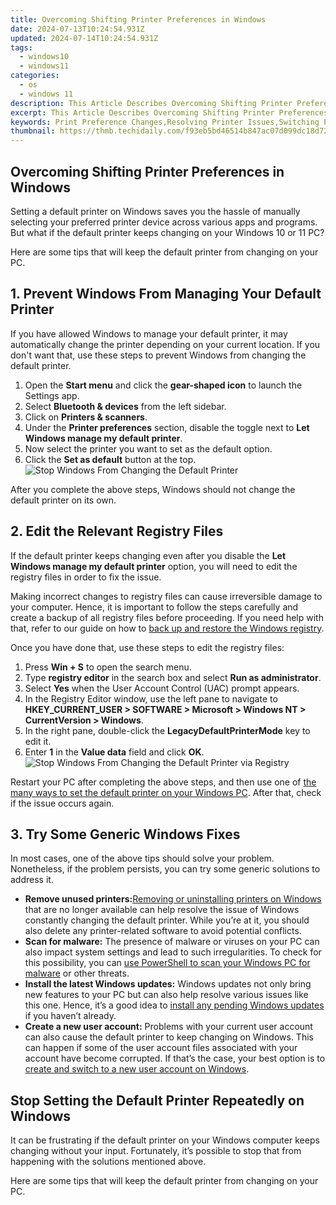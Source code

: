 ```yaml
---
title: Overcoming Shifting Printer Preferences in Windows
date: 2024-07-13T10:24:54.931Z
updated: 2024-07-14T10:24:54.931Z
tags:
  - windows10
  - windows11
categories:
  - os
  - windows 11
description: This Article Describes Overcoming Shifting Printer Preferences in Windows
excerpt: This Article Describes Overcoming Shifting Printer Preferences in Windows
keywords: Print Preference Changes,Resolving Printer Issues,Switching Printers WIth Windows,Update Printer Settings,Fix Inconsistent Printers,Streamline Printer Setup,Enhance Windows Print Config
thumbnail: https://thmb.techidaily.com/f93eb5bd46514b847ac07d099dc18d72eab724476fd27a01a5370f94ffa41df8.jpg
---
```


## Overcoming Shifting Printer Preferences in Windows

 Setting a default printer on Windows saves you the hassle of manually selecting your preferred printer device across various apps and programs. But what if the default printer keeps changing on your Windows 10 or 11 PC?

 Here are some tips that will keep the default printer from changing on your PC.

## 1\. Prevent Windows From Managing Your Default Printer

 If you have allowed Windows to manage your default printer, it may automatically change the printer depending on your current location. If you don't want that, use these steps to prevent Windows from changing the default printer.

1. Open the **Start menu** and click the **gear-shaped icon** to launch the Settings app.
2. Select **Bluetooth & devices** from the left sidebar.
3. Click on **Printers & scanners**.
4. Under the **Printer preferences** section, disable the toggle next to **Let Windows manage my default printer**.
5. Now select the printer you want to set as the default option.
6. Click the **Set as default** button at the top.  
![Stop Windows From Changing the Default Printer](https://static1.makeuseofimages.com/wordpress/wp-content/uploads/2023/08/stop-windows-from-changing-the-default-printer.jpg)

 After you complete the above steps, Windows should not change the default printer on its own.

## 2\. Edit the Relevant Registry Files

 If the default printer keeps changing even after you disable the **Let Windows manage my default printer** option, you will need to edit the registry files in order to fix the issue.

 Making incorrect changes to registry files can cause irreversible damage to your computer. Hence, it is important to follow the steps carefully and create a backup of all registry files before proceeding. If you need help with that, refer to our guide on how to [back up and restore the Windows registry](https://www.makeuseof.com/tag/backup-restore-windows-registry/).

 Once you have done that, use these steps to edit the registry files:

1. Press **Win + S** to open the search menu.
2. Type **registry editor** in the search box and select **Run as administrator**.
3. Select **Yes** when the User Account Control (UAC) prompt appears.
4. In the Registry Editor window, use the left pane to navigate to **HKEY\_CURRENT\_USER > SOFTWARE > Microsoft > Windows NT > CurrentVersion > Windows**.
5. In the right pane, double-click the **LegacyDefaultPrinterMode** key to edit it.
6. Enter **1** in the **Value data** field and click **OK**.  
![Stop Windows From Changing the Default Printer via Registry](https://static1.makeuseofimages.com/wordpress/wp-content/uploads/2023/08/stop-windows-from-changing-the-default-printer-via-registry.jpg)

 Restart your PC after completing the above steps, and then use one of [the many ways to set the default printer on your Windows PC](https://www.makeuseof.com/set-default-printer-windows-11/). After that, check if the issue occurs again.

## 3\. Try Some Generic Windows Fixes

 In most cases, one of the above tips should solve your problem. Nonetheless, if the problem persists, you can try some generic solutions to address it.

* **Remove unused printers:**[Removing or uninstalling printers on Windows](https://www.makeuseof.com/windows-remove-printer/) that are no longer available can help resolve the issue of Windows constantly changing the default printer. While you’re at it, you should also delete any printer-related software to avoid potential conflicts.
* **Scan for malware:** The presence of malware or viruses on your PC can also impact system settings and lead to such irregularities. To check for this possibility, you can [use PowerShell to scan your Windows PC for malware](https://www.makeuseof.com/how-to-use-powershell-to-scan-windows-10-for-malware/) or other threats.
* **Install the latest Windows updates:** Windows updates not only bring new features to your PC but can also help resolve various issues like this one. Hence, it’s a good idea to [install any pending Windows updates](https://www.makeuseof.com/update-windows-manually/) if you haven’t already.
* **Create a new user account:** Problems with your current user account can also cause the default printer to keep changing on Windows. This can happen if some of the user account files associated with your account have become corrupted. If that’s the case, your best option is to [create and switch to a new user account on Windows](https://www.makeuseof.com/tag/fix-windows-issues-creating-new-user-account/).

## Stop Setting the Default Printer Repeatedly on Windows

 It can be frustrating if the default printer on your Windows computer keeps changing without your input. Fortunately, it’s possible to stop that from happening with the solutions mentioned above.

 Here are some tips that will keep the default printer from changing on your PC.



<ins class="adsbygoogle"
      style="display:block"
      data-ad-client="ca-pub-7571918770474297"
      data-ad-slot="8358498916"
      data-ad-format="auto"
      data-full-width-responsive="true"></ins>

